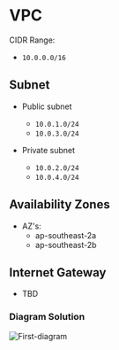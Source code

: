 # VPC

CIDR Range:

- `10.0.0.0/16`

## Subnet

- Public subnet

  - `10.0.1.0/24`
  - `10.0.3.0/24`

- Private subnet
  - `10.0.2.0/24`
  - `10.0.4.0/24`

## Availability Zones

- AZ's:
  - ap-southeast-2a
  - ap-southeast-2b

## Internet Gateway

- TBD

### Diagram Solution

![First-diagram](https://drive.google.com/uc?export=view&id=1sZIpqe14wwXN7A9Bjl8YJ6GwDE4RyXEH)

